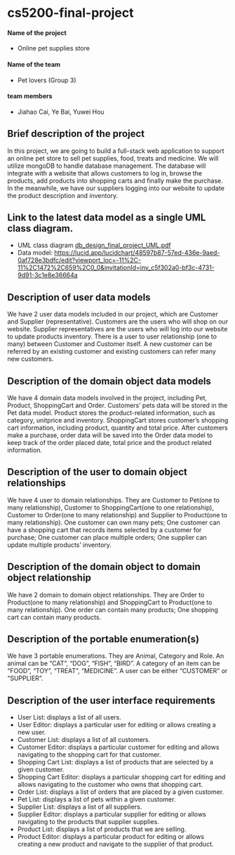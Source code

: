 # cs5200-final-project


#### Name of the project

- Online pet supplies store

#### Name of the team

- Pet lovers (Group 3)

#### team members

- Jiahao Cai, Ye Bai, Yuwei Hou

## Brief description of the project
In this project, we are going to build a full-stack web application to support an online pet store to sell pet supplies, food, treats and medicine. We will utilize mongoDB to handle database management. The database will integrate with a website that allows customers to log in, browse the products, add products into shopping carts and finally make the purchase. In the meanwhile, we have our suppliers logging into our website to update the product description and inventory. 

## Link to the latest data model as a single UML class diagram.
- UML class diagram
[db_design_final_project_UML.pdf](https://github.com/caijiah/cs5200-final-project/files/7576976/db_design_final_project_UML.pdf)
- Data model:
https://lucid.app/lucidchart/48597b87-57ed-436e-9aed-0af728e3bdfc/edit?viewport_loc=-11%2C-11%2C1472%2C659%2C0_0&invitationId=inv_c5f302a0-bf3c-4731-9d91-3c1e8e36664a

## Description of user data models
We have 2 user data models included in our project, which are Customer and Supplier (representative). Customers are the users who will shop on our website. Supplier representatives are the users who will log into our website to update products inventory.
There is a user to user relationship (one to many) between Customer and Customer itself. A new customer can be referred by an existing customer and existing customers can refer many new customers.

## Description of the domain object data models
We have 4 domain data models involved in the project, including Pet, Product, ShoppingCart and Order. Customers’ pets data will be stored in the Pet data model. Product stores the product-related information, such as category, unitprice and inventory. ShoppingCart stores customer’s shopping cart information, including product, quantity and total price. After customers make a purchase, order data will be saved into the Order data model to keep track of the order placed date, total price and the product related information.

## Description of the user to domain object relationships
We have 4 user to domain relationships. They are Customer to Pet(one to many relationship), Customer to ShoppingCart(one to one relationship), Customer to Order(one to many relationship) and Supplier to Product(one to many relationship). One customer can own many pets; One customer can have a shopping cart that records items selected by a customer for purchase; One customer can place multiple orders; One supplier can update multiple products’ inventory. 

## Description of the domain object to domain object relationship
We have 2 domain to domain object relationships. They are Order to Product(one to many relationship) and ShoppingCart to Product(one to many relationship).  One order can contain many products; One shopping cart can contain many products. 

## Description of the portable enumeration(s)
We have 3 portable enumerations. They are Animal, Category and Role. An animal can be “CAT”, “DOG”, “FISH”, “BIRD”. A category of an item can be “FOOD”, “TOY”, “TREAT”, “MEDICINE”. A user can be either “CUSTOMER” or “SUPPLIER”. 
 
## Description of the user interface requirements
- User List: displays a list of all users. 
- User Editor: displays a particular user for editing or allows creating a new user. 
- Customer List: displays a list of all customers. 
- Customer Editor: displays a particular customer for editing and allows navigating to the shopping cart for that customer. 
- Shopping Cart List: displays a list of products that are selected by a given customer. 
- Shopping Cart Editor: displays a particular shopping cart for editing and allows navigating to the customer who owns that shopping cart. 
- Order List: displays a list of orders that are placed by a given customer. 
- Pet List: displays a list of pets within a given customer. 
- Supplier List: displays a list of all suppliers.
- Supplier Editor: displays a particular supplier for editing or allows navigating to the products that supplier supplies. 
- Product List: displays a list of products that we are selling.
- Product Editor: displays a particular product for editing or allows creating a new product and navigate to the supplier of that product. 
